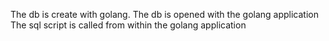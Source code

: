 The db is create with golang.
The db is opened with the golang application
The sql script is called from within the golang application